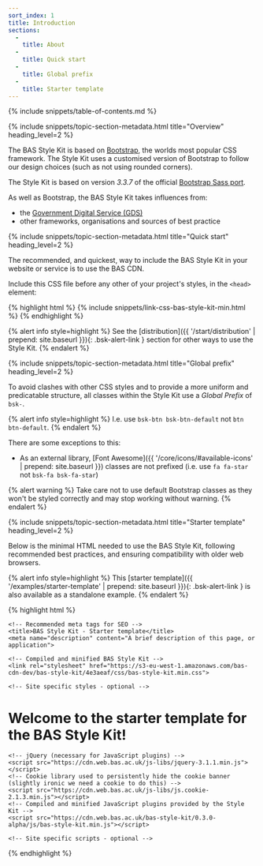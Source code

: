 ```yaml
---
sort_index: 1
title: Introduction
sections:
  -
    title: About
  -
    title: Quick start
  -
    title: Global prefix
  -
    title: Starter template
---
```


{% include snippets/table-of-contents.md %}

{% include snippets/topic-section-metadata.html
  title="Overview"
  heading_level=2
%}

The BAS Style Kit is based on [Bootstrap](https://www.getbootstrap.com), the worlds most popular CSS framework.
The Style Kit uses a customised version of Bootstrap to follow our design choices (such as not using rounded corners).

The Style Kit is based on version <em>3.3.7</em> of the official
[Bootstrap Sass port](https://github.com/twbs/bootstrap-sass).

As well as Bootstrap, the BAS Style Kit takes influences from:

* the [Government Digital Service (GDS)](https://gds.blog.gov.uk/about/)
* other frameworks, organisations and sources of best practice

{% include snippets/topic-section-metadata.html
  title="Quick start"
  heading_level=2
%}

The recommended, and quickest, way to include the BAS Style Kit in your website or service is to use the BAS CDN.

Include this CSS file before any other of your project's styles, in the <code>&lt;head&gt;</code> element:

{% highlight html %}
{% include snippets/link-css-bas-style-kit-min.html %}
{% endhighlight %}

{% alert info style=highlight %}
See the [distribution]({{ '/start/distribution' | prepend: site.baseurl }}){: .bsk-alert-link } section for other ways
to use the Style Kit.
{% endalert %}

{% include snippets/topic-section-metadata.html
  title="Global prefix"
  heading_level=2
%}

To avoid clashes with other CSS styles and to provide a more uniform and predicatable structure, all classes within the
Style Kit use a *Global Prefix* of <code>bsk-</code>.

{% alert info style=highlight %}
I.e. use `bsk-btn bsk-btn-default` not `btn btn-default`.
{% endalert %}

There are some exceptions to this:

* As an external library, [Font Awesome]({{ '/core/icons/#available-icons' | prepend: site.baseurl }}) classes are not
prefixed (i.e. use `fa fa-star` not `bsk-fa bsk-fa-star`)

{% alert warning %}
Take care not to use default Bootstrap classes as they won't be styled correctly and may stop working without warning.
{% endalert %}

{% include snippets/topic-section-metadata.html
  title="Starter template"
  heading_level=2
%}

Below is the minimal HTML needed to use the BAS Style Kit, following recommended best practices, and ensuring
compatibility with older web browsers.

{% alert info style=highlight %}
This [starter template]({{ '/examples/starter-template' | prepend: site.baseurl }}){: .bsk-alert-link } is also available
as a standalone example.
{% endalert %}

{% highlight html %}
<!DOCTYPE html>
<html lang="en-GB">
  <head>
    <meta charset="utf-8">
    <meta name="viewport" content="width=device-width, initial-scale=1, shrink-to-fit=no">
    <meta http-equiv="x-ua-compatible" content="ie=edge">
    <!-- The above 3 meta tags *must* come first in the head -->

    <!-- Recommended meta tags for SEO -->
    <title>BAS Style Kit - Starter template</title>
    <meta name="description" content="A brief description of this page, or application">

    <!-- Compiled and minified BAS Style Kit -->
    <link rel="stylesheet" href="https://s3-eu-west-1.amazonaws.com/bas-cdn-dev/bas-style-kit/4e3aeaf/css/bas-style-kit.min.css">

    <!-- Site specific styles - optional -->
  </head>
  <body>
    <h1>Welcome to the starter template for the BAS Style Kit!</h1>

    <!-- jQuery (necessary for JavaScript plugins) -->
    <script src="https://cdn.web.bas.ac.uk/js-libs/jquery-3.1.1.min.js"></script>
    <!-- Cookie library used to persistently hide the cookie banner (slightly ironic we need a cookie to do this) -->
    <script src="https://cdn.web.bas.ac.uk/js-libs/js.cookie-2.1.3.min.js"></script>
    <!-- Compiled and minified JavaScript plugins provided by the Style Kit -->
    <script src="https://cdn.web.bas.ac.uk/bas-style-kit/0.3.0-alpha/js/bas-style-kit.min.js"></script>

    <!-- Site specific scripts - optional -->
  </body>
</html>
{% endhighlight %}
